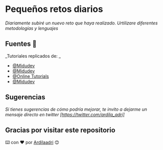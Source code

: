 # Pequeños retos diarios

_Diariamente subiré un nuevo reto que haya realizado. Urtilizare diferentes metodologías y lenguajes_

## Fuentes 🚀

_Tutoriales replicados de: _

- [@Midudev](https://www.youtube.com/channel/UC8LeXCWOalN8SxlrPcG-PaQ)
- [@Midudev](https://www.youtube.com/channel/UC8LeXCWOalN8SxlrPcG-PaQ)
- [@Online Tutorials](https://www.youtube.com/channel/UCbwXnUipZsLfUckBPsC7Jog)
- [@Midudev](https://www.youtube.com/channel/UC8LeXCWOalN8SxlrPcG-PaQ)

## Sugerencias

_Si tienes sugerencias de cómo podría mejorar, te invito a dejarme un mensaje directo en twitter [https://twitter.com/ardila_adri]_

## Gracias por visitar este repositorio

⌨️ con ❤️ por [Ardilaadri](https://github.com/Ardilaadri) 😊
